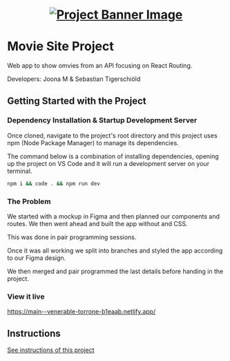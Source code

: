 <h1 align="center">
  <a href="">
    <img src="/src/assets/movies.svg" alt="Project Banner Image">
  </a>
</h1>

# Movie Site Project

Web app to show omvies from an API focusing on React Routing.

Developers: Joona M & Sebastian Tigerschiöld

## Getting Started with the Project

### Dependency Installation & Startup Development Server

Once cloned, navigate to the project's root directory and this project uses npm (Node Package Manager) to manage its dependencies.

The command below is a combination of installing dependencies, opening up the project on VS Code and it will run a development server on your terminal.

```bash
npm i && code . && npm run dev
```

### The Problem

We started with a mockup in Figma and then planned our components and routes. We then went ahead and built the app without and CSS.

This was done in pair programming sessions.

Once it was all working we split into branches and styled the app according to our Figma design.

We then merged and pair programmed the last details before handing in the project.

### View it live

https://main--venerable-torrone-b1eaab.netlify.app/

## Instructions

<a href="instructions.md">
   See instructions of this project
  </a>

